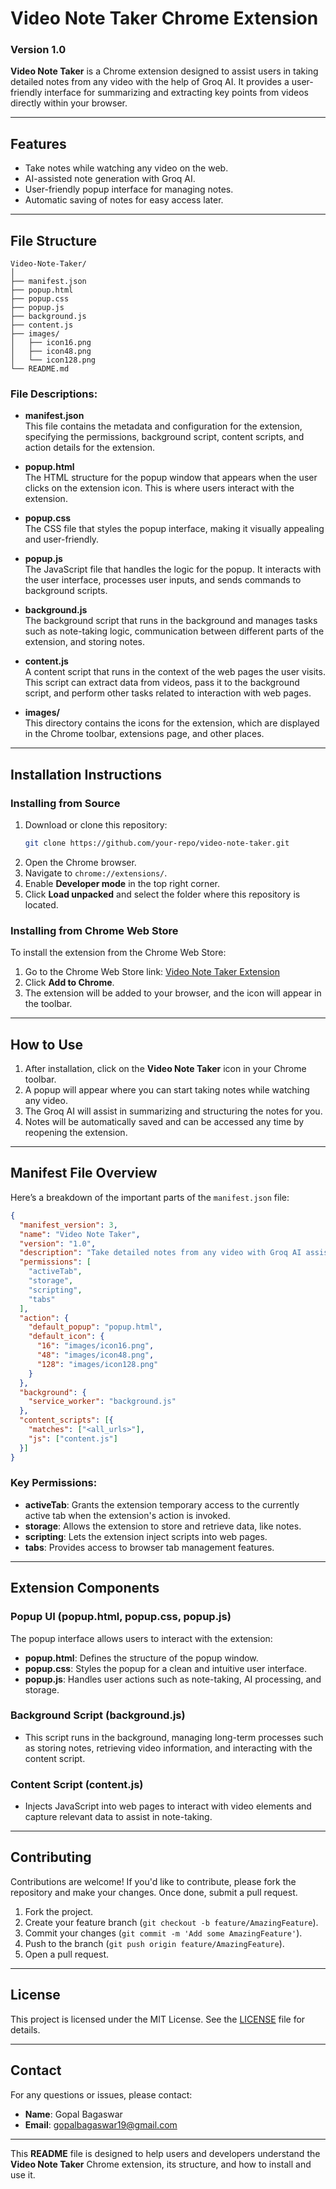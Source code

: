 
# **Video Note Taker Chrome Extension**

### **Version 1.0**

**Video Note Taker** is a Chrome extension designed to assist users in taking detailed notes from any video with the help of Groq AI. It provides a user-friendly interface for summarizing and extracting key points from videos directly within your browser.

---

## **Features**
- Take notes while watching any video on the web.
- AI-assisted note generation with Groq AI.
- User-friendly popup interface for managing notes.
- Automatic saving of notes for easy access later.

---

## **File Structure**

```plaintext
Video-Note-Taker/
│
├── manifest.json
├── popup.html
├── popup.css
├── popup.js
├── background.js
├── content.js
├── images/
│   ├── icon16.png
│   ├── icon48.png
│   └── icon128.png
└── README.md
```

### **File Descriptions:**

- **manifest.json**  
  This file contains the metadata and configuration for the extension, specifying the permissions, background script, content scripts, and action details for the extension.

- **popup.html**  
  The HTML structure for the popup window that appears when the user clicks on the extension icon. This is where users interact with the extension.

- **popup.css**  
  The CSS file that styles the popup interface, making it visually appealing and user-friendly.

- **popup.js**  
  The JavaScript file that handles the logic for the popup. It interacts with the user interface, processes user inputs, and sends commands to background scripts.

- **background.js**  
  The background script that runs in the background and manages tasks such as note-taking logic, communication between different parts of the extension, and storing notes.

- **content.js**  
  A content script that runs in the context of the web pages the user visits. This script can extract data from videos, pass it to the background script, and perform other tasks related to interaction with web pages.

- **images/**  
  This directory contains the icons for the extension, which are displayed in the Chrome toolbar, extensions page, and other places.

---

## **Installation Instructions**

### **Installing from Source**
1. Download or clone this repository:
   ```bash
   git clone https://github.com/your-repo/video-note-taker.git
   ```
2. Open the Chrome browser.
3. Navigate to `chrome://extensions/`.
4. Enable **Developer mode** in the top right corner.
5. Click **Load unpacked** and select the folder where this repository is located.

### **Installing from Chrome Web Store**
To install the extension from the Chrome Web Store:
1. Go to the Chrome Web Store link: [Video Note Taker Extension](#)
2. Click **Add to Chrome**.
3. The extension will be added to your browser, and the icon will appear in the toolbar.

---

## **How to Use**

1. After installation, click on the **Video Note Taker** icon in your Chrome toolbar.
2. A popup will appear where you can start taking notes while watching any video.
3. The Groq AI will assist in summarizing and structuring the notes for you.
4. Notes will be automatically saved and can be accessed any time by reopening the extension.

---

## **Manifest File Overview**
Here’s a breakdown of the important parts of the `manifest.json` file:

```json
{
  "manifest_version": 3,
  "name": "Video Note Taker",
  "version": "1.0",
  "description": "Take detailed notes from any video with Groq AI assistance",
  "permissions": [
    "activeTab",
    "storage",
    "scripting",
    "tabs"
  ],
  "action": {
    "default_popup": "popup.html",
    "default_icon": {
      "16": "images/icon16.png",
      "48": "images/icon48.png",
      "128": "images/icon128.png"
    }
  },
  "background": {
    "service_worker": "background.js"
  },
  "content_scripts": [{
    "matches": ["<all_urls>"],
    "js": ["content.js"]
  }]
}
```

### Key Permissions:
- **activeTab**: Grants the extension temporary access to the currently active tab when the extension's action is invoked.
- **storage**: Allows the extension to store and retrieve data, like notes.
- **scripting**: Lets the extension inject scripts into web pages.
- **tabs**: Provides access to browser tab management features.

---

## **Extension Components**

### **Popup UI (popup.html, popup.css, popup.js)**
The popup interface allows users to interact with the extension:
- **popup.html**: Defines the structure of the popup window.
- **popup.css**: Styles the popup for a clean and intuitive user interface.
- **popup.js**: Handles user actions such as note-taking, AI processing, and storage.

### **Background Script (background.js)**
- This script runs in the background, managing long-term processes such as storing notes, retrieving video information, and interacting with the content script.

### **Content Script (content.js)**
- Injects JavaScript into web pages to interact with video elements and capture relevant data to assist in note-taking.

---

## **Contributing**

Contributions are welcome! If you'd like to contribute, please fork the repository and make your changes. Once done, submit a pull request.

1. Fork the project.
2. Create your feature branch (`git checkout -b feature/AmazingFeature`).
3. Commit your changes (`git commit -m 'Add some AmazingFeature'`).
4. Push to the branch (`git push origin feature/AmazingFeature`).
5. Open a pull request.

---

## **License**

This project is licensed under the MIT License. See the [LICENSE](./LICENSE) file for details.

---

## **Contact**

For any questions or issues, please contact:

- **Name**: Gopal Bagaswar
- **Email**: gopalbagaswar19@gmail.com

---

This **README** file is designed to help users and developers understand the **Video Note Taker** Chrome extension, its structure, and how to install and use it.

